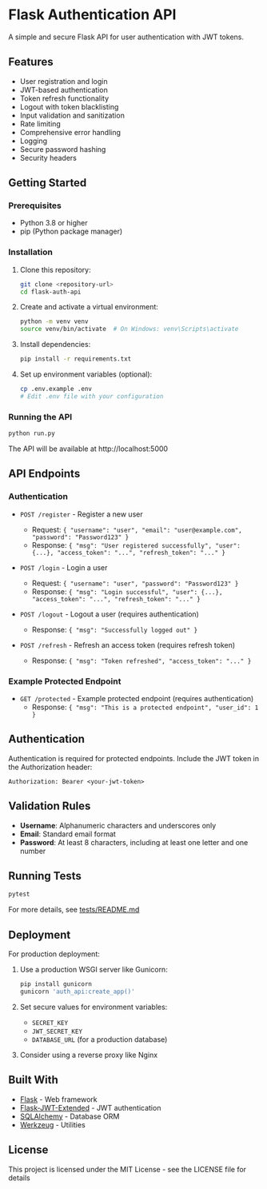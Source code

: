# Flask Authentication API

A simple and secure Flask API for user authentication with JWT tokens.

## Features

- User registration and login
- JWT-based authentication
- Token refresh functionality
- Logout with token blacklisting
- Input validation and sanitization
- Rate limiting
- Comprehensive error handling
- Logging
- Secure password hashing
- Security headers

## Getting Started

### Prerequisites

- Python 3.8 or higher
- pip (Python package manager)

### Installation

1. Clone this repository:
   ```bash
   git clone <repository-url>
   cd flask-auth-api
   ```

2. Create and activate a virtual environment:
   ```bash
   python -m venv venv
   source venv/bin/activate  # On Windows: venv\Scripts\activate
   ```

3. Install dependencies:
   ```bash
   pip install -r requirements.txt
   ```

4. Set up environment variables (optional):
   ```bash
   cp .env.example .env
   # Edit .env file with your configuration
   ```

### Running the API

```bash
python run.py
```

The API will be available at http://localhost:5000

## API Endpoints

### Authentication

- `POST /register` - Register a new user
  - Request: `{ "username": "user", "email": "user@example.com", "password": "Password123" }`
  - Response: `{ "msg": "User registered successfully", "user": {...}, "access_token": "...", "refresh_token": "..." }`

- `POST /login` - Login a user
  - Request: `{ "username": "user", "password": "Password123" }`
  - Response: `{ "msg": "Login successful", "user": {...}, "access_token": "...", "refresh_token": "..." }`

- `POST /logout` - Logout a user (requires authentication)
  - Response: `{ "msg": "Successfully logged out" }`

- `POST /refresh` - Refresh an access token (requires refresh token)
  - Response: `{ "msg": "Token refreshed", "access_token": "..." }`

### Example Protected Endpoint

- `GET /protected` - Example protected endpoint (requires authentication)
  - Response: `{ "msg": "This is a protected endpoint", "user_id": 1 }`

## Authentication

Authentication is required for protected endpoints. Include the JWT token in the Authorization header:

```
Authorization: Bearer <your-jwt-token>
```

## Validation Rules

- **Username**: Alphanumeric characters and underscores only
- **Email**: Standard email format
- **Password**: At least 8 characters, including at least one letter and one number

## Running Tests

```bash
pytest
```

For more details, see [tests/README.md](tests/README.md)

## Deployment

For production deployment:

1. Use a production WSGI server like Gunicorn:
   ```bash
   pip install gunicorn
   gunicorn 'auth_api:create_app()'
   ```

2. Set secure values for environment variables:
   - `SECRET_KEY`
   - `JWT_SECRET_KEY`
   - `DATABASE_URL` (for a production database)

3. Consider using a reverse proxy like Nginx

## Built With

- [Flask](https://flask.palletsprojects.com/) - Web framework
- [Flask-JWT-Extended](https://flask-jwt-extended.readthedocs.io/) - JWT authentication
- [SQLAlchemy](https://www.sqlalchemy.org/) - Database ORM
- [Werkzeug](https://werkzeug.palletsprojects.com/) - Utilities

## License

This project is licensed under the MIT License - see the LICENSE file for details